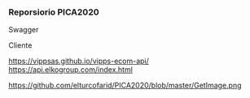 <h3>
Reporsiorio PICA2020
</h3>

Swagger

Cliente 

https://vippsas.github.io/vipps-ecom-api/ 
https://api.elkogroup.com/index.html 

https://github.com/elturcofarid/PICA2020/blob/master/GetImage.png
